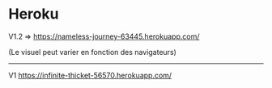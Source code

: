 
# Heroku 

V1.2 => https://nameless-journey-63445.herokuapp.com/

 (Le visuel peut varier en fonction des navigateurs)

-----------------------------------------------------------

V1
 https://infinite-thicket-56570.herokuapp.com/
 

 

 
